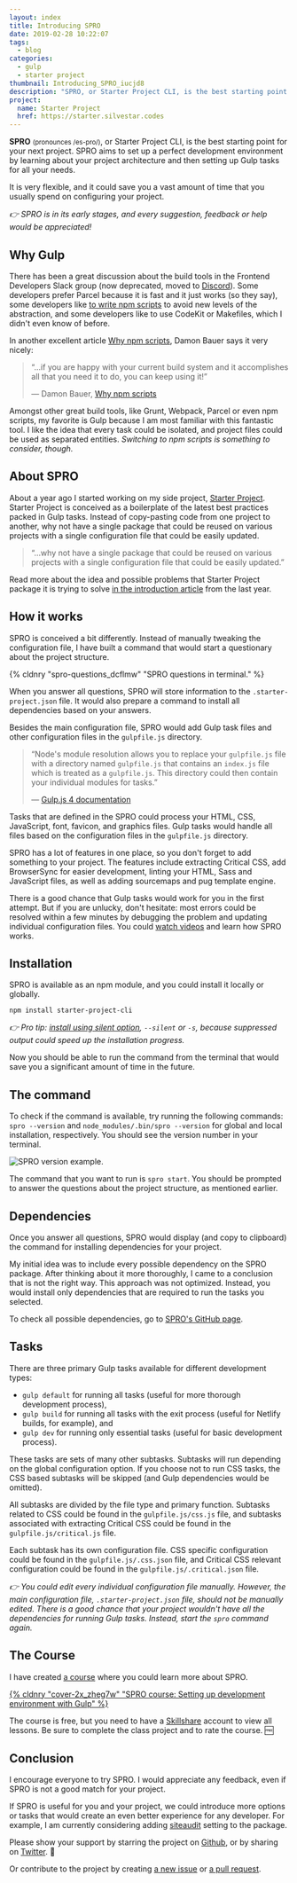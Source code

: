 ```yaml
---
layout: index
title: Introducing SPRO
date: 2019-02-28 10:22:07
tags:
  - blog
categories:
  - gulp
  - starter project
thumbnail: Introducing_SPRO_iucjd8
description: "SPRO, or Starter Project CLI, is the best starting point for your next project. SPRO aims to set up a perfect development environment by learning about your project architecture and then setting up Gulp tasks for all your needs."
project:
  name: Starter Project
  href: https://starter.silvestar.codes
---
```


**SPRO** <small>(pronounces /es-pro/)</small>, or Starter Project CLI, is the best starting point for your next project. SPRO aims to set up a perfect development environment by learning about your project architecture and then setting up Gulp tasks for all your needs.

It is very flexible, and it could save you a vast amount of time that you usually spend on configuring your project.

<!-- more -->

*👉 SPRO is in its early stages, and every suggestion, feedback or help would be appreciated!*

## Why Gulp

There has been a great discussion about the build tools in the Frontend Developers Slack group (now deprecated, moved to [Discord]). Some developers prefer Parcel because it is fast and it just works (so they say), some developers like [to write npm scripts] to avoid new levels of the abstraction, and some developers like to use CodeKit or Makefiles, which I didn't even know of before.

In another excellent article [Why npm scripts], Damon Bauer says it very nicely:

> “...if you are happy with your current build system and it accomplishes all that you need it to do, you can keep using it!”
>
> — Damon Bauer, [Why npm scripts]

Amongst other great build tools, like Grunt, Webpack, Parcel or even npm scripts, my favorite is Gulp because I am most familiar with this fantastic tool. I like the idea that every task could be isolated, and project files could be used as separated entities. _Switching to npm scripts is something to consider, though._

## About SPRO

About a year ago I started working on my side project, [Starter Project]. Starter Project is conceived as a boilerplate of the latest best practices packed in Gulp tasks. Instead of copy-pasting code from one project to another, why not have a single package that could be reused on various projects with a single configuration file that could be easily updated.

> “...why not have a single package that could be reused on various projects with a single configuration file that could be easily updated.”

Read more about the idea and possible problems that Starter Project package it is trying to solve [in the introduction article] from the last year.

## How it works

SPRO is conceived a bit differently. Instead of manually tweaking the configuration file, I have built a command that would start a questionary about the project structure.

{% cldnry "spro-questions_dcflmw" "SPRO questions in terminal." %}

When you answer all questions, SPRO will store information to the `.starter-project.json` file. It would also prepare a command to install all dependencies based on your answers.

Besides the main configuration file, SPRO would add Gulp task files and other configuration files in the `gulpfile.js` directory.

> “Node's module resolution allows you to replace your `gulpfile.js` file with a directory named `gulpfile.js` that contains an `index.js` file which is treated as a `gulpfile.js`. This directory could then contain your individual modules for tasks.”
>
> — [Gulp.js 4 documentation]

Tasks that are defined in the SPRO could process your HTML, CSS, JavaScript, font, favicon, and graphics files. Gulp tasks would handle all files based on the configuration files in the `gulpfile.js` directory.

SPRO has a lot of features in one place, so you don't forget to add something to your project. The features include extracting Critical CSS, add BrowserSync for easier development, linting your HTML, Sass and JavaScript files, as well as adding sourcemaps and pug template engine.

There is a good chance that Gulp tasks would work for you in the first attempt. But if you are unlucky, don't hesitate: most errors could be resolved within a few minutes by debugging the problem and updating individual configuration files. You could [watch videos] and learn how SPRO works.

## Installation

SPRO is available as an npm module, and you could install it locally or globally.

```
npm install starter-project-cli
```

*👉 Pro tip: [install using silent option], `--silent` or `-s`, because suppressed output could speed up the installation progress.*

Now you should be able to run the command from the terminal that would save you a significant amount of time in the future.

## The command

To check if the command is available, try running the following commands: `spro --version` and `node_modules/.bin/spro --version` for global and local installation, respectively. You should see the version number in your terminal.

![SPRO version example.](https://res.cloudinary.com/starbist/image/upload/v1551288910/spro-version_jyelxa.gif)

The command that you want to run is `spro start`. You should be prompted to answer the questions about the project structure, as mentioned earlier.

## Dependencies

Once you answer all questions, SPRO would display (and copy to clipboard) the command for installing dependencies for your project.

My initial idea was to include every possible dependency on the SPRO package. After thinking about it more thoroughly, I came to a conclusion that is not the right way. This approach was not optimized. Instead, you would install only dependencies that are required to run the tasks you selected.

To check all possible dependencies, go to [SPRO's GitHub page].

## Tasks

There are three primary Gulp tasks available for different development types:
- `gulp default`  for running all tasks (useful for more thorough development process),
- `gulp build` for running all tasks with the exit process (useful for Netlify builds, for example), and
- `gulp dev` for running only essential tasks (useful for basic development process).

These tasks are sets of many other subtasks. Subtasks will run depending on the global configuration option. If you choose not to run CSS tasks, the CSS based subtasks will be skipped (and Gulp dependencies would be omitted).

All subtasks are divided by the file type and primary function. Subtasks related to CSS could be found in the `gulpfile.js/css.js` file, and subtasks associated with extracting Critical CSS could be found in the `gulpfile.js/critical.js` file.

Each subtask has its own configuration file. CSS specific configuration could be found in the `gulpfile.js/.css.json` file, and Critical CSS relevant configuration could be found in the `gulpfile.js/.critical.json` file.

*👉 You could edit every individual configuration file manually. However, the main configuration file, `.starter-project.json` file, should not be manually edited. There is a good chance that your project wouldn't have all the dependencies for running Gulp tasks. Instead, start the `spro` command again.*

## The Course

I have created [a course] where you could learn more about SPRO.

[{% cldnry "cover-2x_zheg7w" "SPRO course: Setting up development environment with Gulp" %}](https://skl.sh/2EcUlRt)

The course is free, but you need to have a [Skillshare] account to view all lessons. Be sure to complete the class project and to rate the course. 🆓

## Conclusion

I encourage everyone to try SPRO. I would appreciate any feedback, even if SPRO is not a good match for your project.

If SPRO is useful for you and your project, we could introduce more options or tasks that would create an even better experience for any developer. For example, I am currently considering adding [siteaudit] setting to the package.

Please show your support by starring the project on [Github], or by sharing on [Twitter]. 🙏

Or contribute to the project by creating [a new issue] or [a pull request].

[Starter Project]: https://starter.silvestar.codes/
[in the introduction article]: https://www.silvestar.codes/articles/starter-project-a-set-of-latest-best-practices-packed-in-gulp-tasks/
[Gulp.js 4 documentation]: https://gulpjs.com/docs/en/getting-started/javascript-and-gulpfiles#splitting-a-gulpfile
[Discord]: https://discord.gg/aBx8dcu
[Why npm scripts]: https://css-tricks.com/why-npm-scripts/
[to write npm scripts]: https://medium.freecodecamp.org/why-i-left-gulp-and-grunt-for-npm-scripts-3d6853dd22b8
[install using silent option]: https://stackoverflow.com/questions/34426332/how-to-suppress-output-when-running-npm-scripts
[SPRO's GitHub page]: https://github.com/maliMirkec/starter-project-cli#packages
[watch videos]: #The-Course
[a course]: https://skl.sh/2EcUlRt
[SkillShare]: https://skl.sh/2EcUlRt
[siteaudit]: https://github.com/thecreazy/siteaudit
[GitHub]: https://github.com/maliMirkec/starter-project-cli
[Twitter]: https://twitter.com/intent/tweet?url=https://github.com/maliMirkec/starter-project-cli/&text=Starter%20Project%20CLI%20creates%20a%20perfect%20Gulp%20development%20environment%20for%20everyone%20within%20a%20few%20minutes.%20🔥%20Try%20it%20today!%20💯&via=malimirkeccita
[a new issue]: https://github.com/maliMirkec/starter-project-cli/issues/new
[a pull request]: https://github.com/maliMirkec/starter-project-cli/compare
